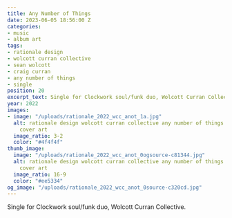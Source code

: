 ```yaml
---
title: Any Number of Things
date: 2023-06-05 18:56:00 Z
categories:
- music
- album art
tags:
- rationale design
- wolcott curran collective
- sean wolcott
- craig curran
- any number of things
- single
position: 20
excerpt_text: Single for Clockwork soul/funk duo, Wolcott Curran Collective.
year: 2022
images:
- image: "/uploads/rationale_2022_wcc_anot_1a.jpg"
  alt: rationale design wolcott curran collective any number of things 2022 single
    cover art
  image_ratio: 3-2
  color: "#4f4f4f"
thumb_image:
  image: "/uploads/rationale_2022_wcc_anot_0ogsource-c81344.jpg"
  alt: rationale design wolcott curran collective any number of things 2022 single
    cover art
  image_ratio: 16-9
  color: "#ee5334"
og_image: "/uploads/rationale_2022_wcc_anot_0source-c320cd.jpg"
---
```


Single for Clockwork soul/funk duo, Wolcott Curran Collective.